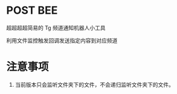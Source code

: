 # POST BEE

超超超超简易的 Tg 频道通知机器人小工具

利用文件监控触发回调发送指定内容到对应频道

# 注意事项

1. 当前版本只会监听文件夹下的文件，不会递归监听文件夹下的文件。
